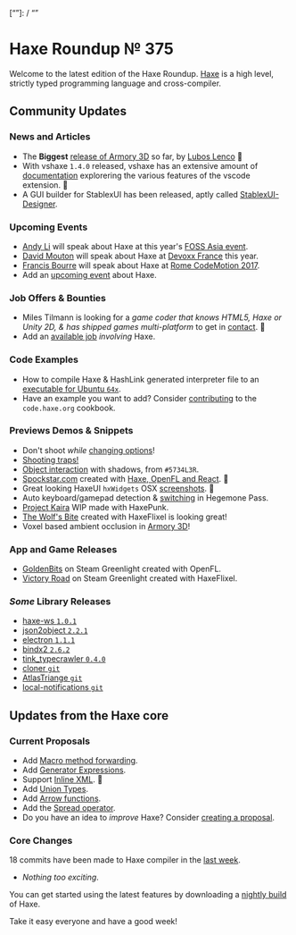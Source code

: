 [_template]: ../templates/roundup.html
[date]: / "2017-03-13 09:58:00"
[modified]: / "2017-03-13 10:30:00"
[published]: / "2017-03-13 10:30:00"
[description]: / "The latest news covering the Haxe community, featuring three upcoming talks, the latest HaxeLib releases, game previews and lots more!"
[“”]: / “”

# Haxe Roundup № 375

Welcome to the latest edition of the Haxe Roundup. [Haxe](http://haxe.org/?utm_source=haxe.io) is a high level, strictly typed programming language and cross-compiler.

## Community Updates

### News and Articles

- The **Biggest** [release of Armory 3D](https://twitter.com/luboslenco/status/838776571997601792) so far, by [Lubos Lenco](https://twitter.com/luboslenco) :star2:
- With vshaxe `1.4.0` released, vshaxe has an extensive amount of [documentation](https://github.com/vshaxe/vshaxe/wiki) explorering the various features of the vscode extension. :star2:
- A GUI builder for StablexUI has been released, aptly called [StablexUI-Designer](https://github.com/r3d9u11/StablexUI-Designer).

### Upcoming Events

- [Andy Li](https://twitter.com/andy_li) will speak about Haxe at this year's [FOSS Asia event](https://twitter.com/andy_li/status/837132155591405568).
- [David Mouton](https://twitter.com/damoebius) will speak about Haxe at [Devoxx France](http://cfp.devoxx.fr/2017/talk/EFI-6314/Beyond_Javascript) this year.
- [Francis Bourre](https://twitter.com/francisbourre) will speak about Haxe at [Rome CodeMotion 2017](https://twitter.com/francisbourre/status/838999796958572544).
- Add an [upcoming event](https://github.com/skial/haxe.io/labels/events) about Haxe.

### Job Offers & Bounties

- Miles Tilmann is looking for a _game coder that knows HTML5, Haxe or Unity 2D, & has shipped games multi-platform_ to get in [contact](https://twitter.com/MilesTilmann/status/839520036402434048). :necktie:
- Add an [available job](https://github.com/skial/haxe.io/labels/jobs) _involving_ Haxe.

### Code Examples

- How to compile Haxe & HashLink generated interpreter file to an [executable for Ubuntu `64x`](https://groups.google.com/d/msg/haxelang/pla9fCeLu7M/ep8PnlYPBAAJ).
- Have an example you want to add? Consider [contributing](https://github.com/HaxeFoundation/code-cookbook#contributing-articles) to the `code.haxe.org` cookbook.

### Previews Demos & Snippets

- Don't shoot _while_ [changing options](https://twitter.com/5Mixer/status/839438334812311552)!
- [Shooting traps!](https://twitter.com/5Mixer/status/841110474875846658)
- [Object interaction](https://twitter.com/Rt8vr8ttr/status/840204114227265536) with shadows, from `#5734L3R`.
- [Spockstar.com](Spockstar.com) created with [Haxe, OpenFL and React](https://twitter.com/derRaab/status/839125232623452161). :star2: 
- Great looking HaxeUI `hxWidgets` OSX [screenshots](https://github.com/haxeui/hxWidgets/issues/44#issuecomment-285959047). :star2:
- Auto keyboard/gamepad detection & [switching](https://twitter.com/ingenoire/status/840587251037962240) in Hegemone Pass.
- [Project Kaira](https://twitter.com/TeamIdeaBomb/status/840398768793104384) WIP made with HaxePunk.
- [The Wolf's Bite](https://twitter.com/ericmbernier/status/840020542329651200) created with HaxeFlixel is looking great!
- Voxel based ambient occlusion in [Armory 3D](https://twitter.com/luboslenco/status/839828998435790848)!

### App and Game Releases

- [GoldenBits](https://steamcommunity.com/sharedfiles/filedetails/?id=881034264) on Steam Greenlight created with OpenFL.
- [Victory Road](https://steamcommunity.com/sharedfiles/filedetails/?id=875803891) on Steam Greenlight created with HaxeFlixel.

### _Some_ Library Releases

- [haxe-ws `1.0.1`](http://lib.haxe.org/p/haxe-ws)
- [json2object `2.2.1`](http://lib.haxe.org/p/json2object)
- [electron `1.1.1`](http://lib.haxe.org/p/electron)
- [bindx2 `2.6.2`](http://lib.haxe.org/p/bindx2)
- [tink_typecrawler `0.4.0`](http://lib.haxe.org/p/tink_typecrawler)
- [cloner `git`](https://github.com/thomasuster/cloner)
- [AtlasTriange `git`](https://github.com/loudoweb/AtlasTriangle)
- [local-notifications `git`](https://github.com/thomasuster/local-notifications)

## Updates from the Haxe core

### Current Proposals

- Add [Macro method forwarding](https://github.com/HaxeFoundation/haxe-evolution/pull/18).
- Add [Generator Expressions](https://github.com/HaxeFoundation/haxe-evolution/pull/15).
- Support [Inline XML](https://github.com/HaxeFoundation/haxe-evolution/pull/12). :star2:
- Add [Union Types](https://github.com/HaxeFoundation/haxe-evolution/pull/11).
- Add [Arrow functions](https://github.com/HaxeFoundation/haxe-evolution/pull/8).
- Add the [Spread operator](https://github.com/HaxeFoundation/haxe-evolution/pull/7).
- Do you have an idea to _improve_ Haxe? Consider [creating a proposal].

### Core Changes

18 commits have been made to Haxe compiler in the [last week].

- _Nothing too exciting_.

You can get started using the latest features by downloading a [nightly build] of Haxe.

Take it easy everyone and have a good week!

[last week]: https://github.com/issues?utf8=%E2%9C%93&q=closed%3A2017-03-05..2017-03-13+org%3Ahaxefoundation+is%3Aclosed+
[nightly build]: http://build.haxe.org
[creating a proposal]: https://github.com/HaxeFoundation/haxe-evolution
